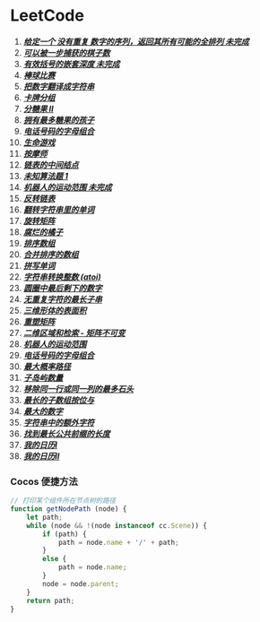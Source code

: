 # LeetCode

1. **_[给定一个 没有重复 数字的序列，返回其所有可能的全排列 未完成](./javascript/LeetCode/Script/AllPermutation(unfinished).js)_**
2. **_[可以被一步捕获的棋子数](./javascript/LeetCode/Script/AvailableCatchOfVehicles.js)_**
3. **_[有效括号的嵌套深度 未完成](./javascript/LeetCode/Script/BacketsNestDepth(unfinished).js)_**
4. **_[棒球比赛](./javascript/LeetCode/Script/BaseBallGame.js)_**
5. **_[把数字翻译成字符串](./javascript/LeetCode/Script/BaShuZiFanYiChengZiFuChuanLcof.js)_**
6. **_[卡牌分组](./javascript/LeetCode/Script/CardsAreGrouped.js)_**
7. **_[分糖果 II](./javascript/LeetCode/Script/DistributeCandiesToPeople.js)_**
8. **_[拥有最多糖果的孩子](./javascript/LeetCode/Script/KidsWithTheGreatestNumberOfCandies.js)_**
9. **_[电话号码的字母组合](./javascript/LeetCode/Script/LetterCombinationsOfTelephoneNumbers.js)_**
10. **_[生命游戏](./javascript/LeetCode/Script/LiveGame.js)_**
11. **_[按摩师](./javascript/LeetCode/Script/Massager.js)_**
12. **_[链表的中间结点](./javascript/LeetCode/Script/MiddleOfTheLinkedList.js)_**
13. **_[未知算法题 1](./javascript/LeetCode/Script/oddOrEvenArr.js)_**
14. **_[机器人的运动范围 未完成](./javascript/LeetCode/Script/RangeOfMotionOfTheRobot(unfinished).js)_**
15. **_[反转链表](./javascript/LeetCode/Script/ReverseLinkedList.js)_**
16. **_[翻转字符串里的单词](./javascript/LeetCode/Script/ReverseWordInAString.js)_**
17. **_[旋转矩阵](./javascript/LeetCode/Script/RotationMatrix.js)_**
18. **_[腐烂的橘子](./javascript/LeetCode/Script/RottingOranges.js)_**
19. **_[排序数组](./javascript/LeetCode/Script/SortAnArray.js)_**
20. **_[合并排序的数组](./javascript/LeetCode/Script/SortedMergeLcci.js)_**
21. **_[拼写单词](./javascript/LeetCode/Script/SpellWord.js)_**
22. **_[字符串转换整数 (atoi)](<./javascript/LeetCode/Script/String-convertedIntegers(ATOI).js>)_**
23. **_[圆圈中最后剩下的数字](./javascript/LeetCode/Script/TheLastNumberLeftInTheCircle.js)_**
24. **_[无重复字符的最长子串](./javascript/LeetCode/Script/TheOldestStringWithoutRepeatingCharacters.js)_**
25. **_[三维形体的表面积](./javascript/LeetCode/Script/ThreeDimensionalSuperficialArea.js)_**
26. **_[重塑矩阵](./javascript/LeetCode/Script/ReshapeTheMatrix.js)_**
27. **_[二维区域和检索 - 矩阵不可变](./javascript/LeetCode/Script/RangeSumQuery2dImmutable.js)_**
28. **_[机器人的运动范围](./javascript/LeetCode/Script/RangeOfMotionOfTheRobot.js)_**
29. **_[电话号码的字母组合](./javascript/LeetCode/Script/TelephoneNumberCombination.js)_**
30. **_[最大概率路径](./javascript/LeetCode/Script/1514_PathWithMaximumProbability.js)_**
31. **_[子岛屿数量](./javascript/LeetCode/Script/1905_CountSubIslands.js)_**
32. **_[移除同一行或同一列的最多石头](./javascript/LeetCode/Script/947_MostStonesRemovedWithSameRowOrColumn.js)_**
33. **_[最长的子数组按位与](./javascript/LeetCode/Script/2419_LongestSubarrayWithMaximumBitwiseAND.js)_**
34. **_[最大的数字](./javascript/LeetCode/Script/179_LargestNumber.js)_**
35. **_[字符串中的额外字符](./javascript/LeetCode/Script/2707_ExtraCharactersInAString.js)_**
36. **_[找到最长公共前缀的长度](./javascript/LeetCode/Script/3043_FindTheLengthOfTheLongestCommonPrefix.js)_**
37. **_[我的日历I](./javascript/LeetCode/Script/729_MyCalendarI.js)_**
38. **_[我的日历II](./javascript/LeetCode/Script/731_MyCalendarII.jsjs)_**

### Cocos 便捷方法

```JavaScript
// 打印某个组件所在节点树的路径
function getNodePath (node) {
    let path;
    while (node && !(node instanceof cc.Scene)) {
        if (path) {
            path = node.name + '/' + path;
        }
        else {
            path = node.name;
        }
        node = node.parent;
    }
    return path;
}
```
